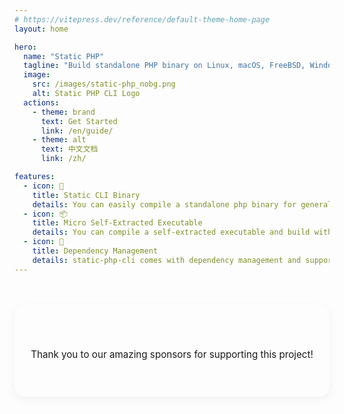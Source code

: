 ```yaml
---
# https://vitepress.dev/reference/default-theme-home-page
layout: home

hero:
  name: "Static PHP"
  tagline: "Build standalone PHP binary on Linux, macOS, FreeBSD, Windows, with PHP project together, with popular extensions included."
  image:
    src: /images/static-php_nobg.png
    alt: Static PHP CLI Logo
  actions:
    - theme: brand
      text: Get Started
      link: /en/guide/
    - theme: alt
      text: 中文文档
      link: /zh/

features:
  - icon: 🚀
    title: Static CLI Binary
    details: You can easily compile a standalone php binary for general use. Including CLI, FPM sapi.
  - icon: 📦
    title: Micro Self-Extracted Executable
    details: You can compile a self-extracted executable and build with your php source code.
  - icon: 🔧
    title: Dependency Management
    details: static-php-cli comes with dependency management and supports installation of different types of PHP extensions.
---
```


<script setup>
import {VPSponsors} from "vitepress/theme";
import Contributors from './.vitepress/components/Contributors.vue';

const sponsors = [
  { name: 'Beyond Code', img: '/images/beyondcode-seeklogo.png', url: 'https://beyondco.de/' },
  { name: 'NativePHP', img: '/images/nativephp-logo.svg', url: 'https://nativephp.com/' },
];
</script>

<div class="sponsors-section">
  <div class="sponsors-header">
    <h2>💝 Special Sponsors</h2>
    <p class="sponsors-description">
      Thank you to our amazing sponsors for supporting this project!
    </p>
  </div>
  <VPSponsors :data="sponsors"/>
</div>

<style scoped>
.sponsors-section {
  margin: 48px auto;
  padding: 32px 24px;
  max-width: 1152px;
  background: linear-gradient(135deg, var(--vp-c-bg-soft) 0%, var(--vp-c-bg) 100%);
  border-radius: 16px;
  border: 1px solid var(--vp-c-divider);
  box-shadow: 0 4px 16px rgba(0, 0, 0, 0.05);
  transition: all 0.3s ease;
}

.sponsors-section:hover {
  box-shadow: 0 8px 24px rgba(0, 0, 0, 0.1);
  transform: translateY(-2px);
}

.sponsors-header {
  text-align: center;
  margin-bottom: 24px;
}

.sponsors-header h2 {
  font-size: 1.5rem;
  font-weight: 700;
  margin: 0 0 8px 0;
  background: linear-gradient(120deg, var(--vp-c-brand-1), var(--vp-c-brand-2));
  -webkit-background-clip: text;
  -webkit-text-fill-color: transparent;
  background-clip: text;
}

.sponsors-description {
  font-size: 0.95rem;
  color: var(--vp-c-text-2);
  margin: 0;
  line-height: 1.5;
}

@media (max-width: 768px) {
  .sponsors-section {
    margin: 32px 16px;
    padding: 24px 16px;
  }
  
  .sponsors-header h2 {
    font-size: 1.25rem;
  }
  
  .sponsors-description {
    font-size: 0.9rem;
  }
}

/* Hero logo styling */
:deep(.VPImage.image-src) {
  border-radius: 20px;
  background: linear-gradient(135deg, var(--vp-c-bg-soft) 0%, var(--vp-c-default-soft) 100%);
  padding: 40px;
  box-shadow: 0 8px 32px rgba(0, 0, 0, 0.1);
  transition: all 0.3s ease;
}

:deep(.VPImage.image-src:hover) {
  transform: translateY(-4px);
  box-shadow: 0 12px 40px rgba(0, 0, 0, 0.15);
}

/* Dark mode adjustments for logo */
.dark :deep(.VPImage.image-src) {
  background: linear-gradient(135deg, rgba(255, 255, 255, 0.05) 0%, rgba(255, 255, 255, 0.02) 100%);
  box-shadow: 0 8px 32px rgba(0, 0, 0, 0.5);
  opacity: 0.9;
}

.dark :deep(.VPImage.image-src:hover) {
  opacity: 1;
  box-shadow: 0 12px 40px rgba(0, 0, 0, 0.7);
}

/* Additional styling for the logo image itself */
:deep(.VPImage.image-src img) {
  max-height: 280px;
  width: auto;
}

@media (max-width: 768px) {
  :deep(.VPImage.image-src) {
    padding: 24px;
  }
  
  :deep(.VPImage.image-src img) {
    max-height: 200px;
  }
}

</style>

<Contributors />

